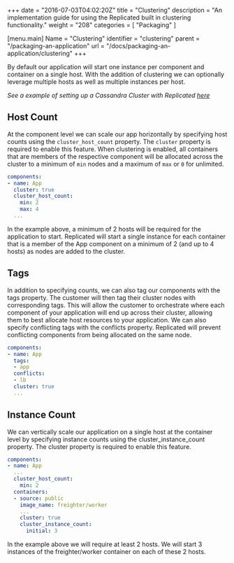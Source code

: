 +++
date = "2016-07-03T04:02:20Z"
title = "Clustering"
description = "An implementation guide for using the Replicated built in clustering functionality."
weight = "208"
categories = [ "Packaging" ]

[menu.main]
Name       = "Clustering"
identifier = "clustering"
parent     = "/packaging-an-application"
url        = "/docs/packaging-an-application/clustering"
+++

By default our application will start one instance per component and container on a single host. With the addition of clustering we can
optionally leverage multiple hosts as well as multiple instances per host.

*See a example of setting up a Cassandra Cluster with Replicated [here](/kb/developer-resources/multi-node-cassandra/)*

## Host Count
At the component level we can scale our app horizontally by specifying host counts using the `cluster_host_count` property. The `cluster`
property is required to enable this feature. When clustering is enabled, all containers that are members of the respective component will
be allocated across the cluster to a minimum of `min` nodes and a maximum of `max` or `0` for unlimited.

```yml
components:
- name: App
  cluster: true
  cluster_host_count:
    min: 2
    max: 4
  ...
```

In the example above, a minimum of 2 hosts will be required for the application to start. Replicated will start a single instance for each
container that is a member of the App component on a minimum of 2 (and up to 4 hosts) as nodes are added to the cluster.

## Tags
In addition to specifying counts, we can also tag our components with the tags property. The customer will then tag their cluster nodes with
corresponding tags. This will allow the customer to orchestrate where each component of your application will end up across their cluster,
allowing them to best allocate host resources to your application. We can also specify conflicting tags with the conflicts property. Replicated
will prevent conflicting components from being allocated on the same node.

```yml
components:
- name: App
  tags:
  - app
  conflicts:
  - lb
  cluster: true
  ...
```

## Instance Count
We can vertically scale our application on a single host at the container level by specifying instance counts using the cluster_instance_count property.
The cluster property is required to enable this feature.

```yml
components:
- name: App
  ...
  cluster_host_count:
    min: 2
  containers:
  - source: public
    image_name: freighter/worker
    ...
    cluster: true
    cluster_instance_count:
      initial: 3
```

In the example above we will require at least 2 hosts. We will start 3 instances of the freighter/worker container on each of these 2 hosts.
